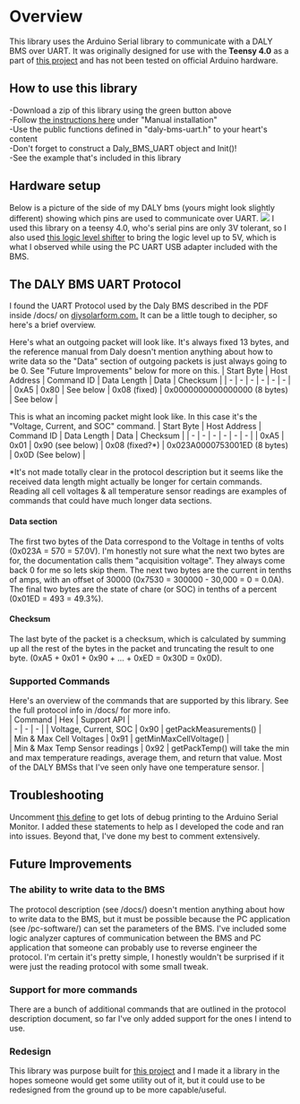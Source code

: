 # Overview
This library uses the Arduino Serial library to communicate with a DALY BMS over UART. It was originally designed for use with the **Teensy 4.0** as a part of [this project](https://github.com/maland16/citicar-charger) and has not been tested on official Arduino hardware. 

## How to use this library  
-Download a zip of this library using the green button above  
-Follow [the instructions here](https://www.arduino.cc/en/guide/libraries) under "Manual installation"  
-Use the public functions defined in "daly-bms-uart.h" to your heart's content  
-Don't forget to construct a Daly_BMS_UART object and Init()!  
-See the example that's included in this library  

## Hardware setup
Below is a picture of the side of my DALY bms (yours might look slightly different) showing which pins are used to communicate over UART. 
<img src="https://raw.githubusercontent.com/maland16/daly-bms-uart/main/docs/UART%20Interface.jpg">
I used this library on a teensy 4.0, who's serial pins are only 3V tolerant, so I also used [this logic level shifter](https://www.adafruit.com/product/757) to bring the logic level up to 5V, which is what I observed while using the PC UART USB adapter included with the BMS.

## The DALY BMS UART Protocol
I found the UART Protocol used by the Daly BMS described in the PDF inside /docs/ on [diysolarform.com.](https://diysolarforum.com/resources/daly-smart-bms-manual-and-documentation.48/) It can be a little tough to decipher, so here's a brief overview.

Here's what an outgoing packet will look like. It's always fixed 13 bytes, and the reference manual from Daly doesn't mention anything about how to write data so the "Data" section of outgoing packets is just always going to be 0. See "Future Improvements" below for more on this.
| Start Byte      | Host Address | Command ID | Data Length | Data | Checksum | 
| - | - | - | - | - | - | 
| 0xA5 | 0x80 | See below | 0x08 (fixed) | 0x0000000000000000 (8 bytes) | See below |

This is what an incoming packet might look like. In this case it's the "Voltage, Current, and SOC" command. 
| Start Byte      | Host Address | Command ID | Data Length | Data | Checksum | 
| - | - | - | - | - | - | 
| 0xA5 | 0x01 | 0x90 (see below) | 0x08 (fixed?*) | 0x023A0000753001ED (8 bytes) | 0x0D (See below) |

\*It's not made totally clear in the protocol description but it seems like the received data length might actually be longer for certain commands. Reading all cell voltages & all temperature sensor readings are examples of commands that could have much longer data sections.  

#### Data section
The first two bytes of the Data correspond to the Voltage in tenths of volts (0x023A = 570 = 57.0V). I'm honestly not sure what the next two bytes are for, the documentation calls them "acquisition voltage". They always come back 0 for me so lets skip them. The next two bytes are the current in tenths of amps, with an offset of 30000 (0x7530 = 300000 - 30,000 = 0 = 0.0A). The final two bytes are the state of chare (or SOC) in tenths of a percent (0x01ED = 493 = 49.3%).   
#### Checksum
The last byte of the packet is a checksum, which is calculated by summing up all the rest of the bytes in the packet and truncating the result to one byte. (0xA5 + 0x01 + 0x90 + ... + 0xED = 0x30D = 0x0D).  

### Supported Commands
Here's an overview of the commands that are supported by this library. See the full protocol info in /docs/ for more info.  
| Command | Hex | Support API |  
| - | - | - |
| Voltage, Current, SOC | 0x90 | getPackMeasurements() |  
| Min & Max Cell Voltages | 0x91 | getMinMaxCellVoltage() |  
| Min & Max Temp Sensor readings | 0x92 | getPackTemp() will take the min and max temperature readings, average them, and return that value. Most of the DALY BMSs that I've seen only have one temperature sensor. |  

## Troubleshooting
Uncomment [this define](https://github.com/maland16/daly-bms-uart/blob/main/daly-bms-uart.h#L8) to get lots of debug printing to the Arduino Serial Monitor. I added these statements to help as I developed the code and ran into issues. Beyond that, I've done my best to comment extensively.

## Future Improvements
### The ability to write data to the BMS
The protocol description (see /docs/) doesn't mention anything about how to write data to the BMS, but it must be possible because the PC application (see /pc-software/) can set the parameters of the BMS. I've included some logic analyzer captures of communication between the BMS and PC application that someone can probably use to reverse engineer the protocol. I'm certain it's pretty simple, I honestly wouldn't be surprised if it were just the reading protocol with some small tweak.
### Support for more commands
There are a bunch of additional commands that are outlined in the protocol description document, so far I've only added support for the ones I intend to use.
### Redesign
This library was purpose built for [this project](https://github.com/maland16/citicar-charger) and I made it a library in the hopes someone would get some utility out of it, but it could use to be redesigned from the ground up to be more capable/useful.